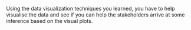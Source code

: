 Using the data visualization techniques you learned, you have to help visualise the data and see if you can help the stakeholders arrive at some inference based on the visual plots.